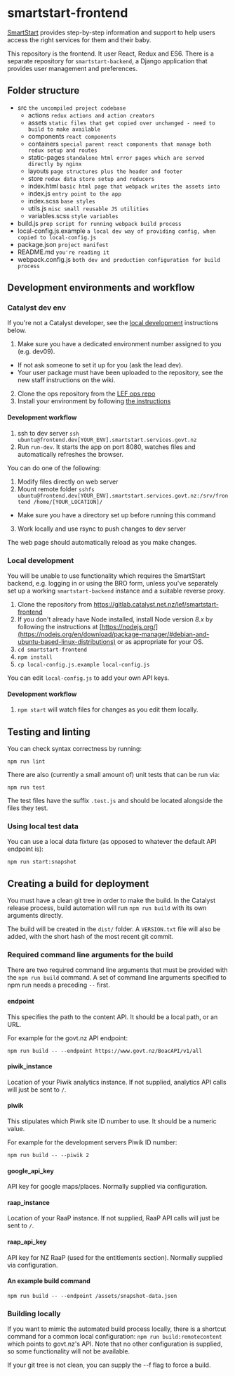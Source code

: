 # smartstart-frontend

[SmartStart](https://smartstart.services.govt.nz) provides step-by-step
information and support to help users access the right services for them and
their baby.

This repository is the frontend. It user React, Redux and ES6. There is a
separate repository for `smartstart-backend`, a Django application that provides
user management and preferences.

## Folder structure

- src `the uncompiled project codebase`
  - actions `redux actions and action creators`
  - assets `static files that get copied over unchanged - need to build to make available`
  - components `react components`
  - containers `special parent react components that manage both redux setup and routes`
  - static-pages `standalone html error pages which are served directly by nginx`
  - layouts `page structures plus the header and footer`
  - store `redux data store setup and reducers`
  - index.html `basic html page that webpack writes the assets into`
  - index.js `entry point to the app`
  - index.scss `base styles`
  - utils.js `misc small reusable JS utilities`
  - variables.scss `style variables`
- build.js `prep script for running webpack build process`
- local-config.js.example `a local dev way of providing config, when copied to local-config.js`
- package.json `project manifest`
- README.md `you're reading it`
- webpack.config.js `both dev and production configuration for build process`

## Development environments and workflow

### Catalyst dev env

If you're not a Catalyst developer, see the [local
development](#local-development) instructions below.

1. Make sure you have a dedicated environment number assigned to you (e.g. dev09).
- If not ask someone to set it up for you (ask the lead dev).
- Your user package must have been uploaded to the repository, see the new staff instructions on the wiki.
2. Clone the ops repository from the [LEF ops
repo](https://gitlab.catalyst.net.nz/lef/ops)
3. Install your environment by following [the instructions](https://gitlab.catalyst.net.nz/lef/ops#setup-an-environment)

#### Development workflow

1. ssh to dev server `ssh ubuntu@frontend.dev[YOUR_ENV].smartstart.services.govt.nz`
2. Run `run-dev`. It starts the app on port 8080, watches files and automatically refreshes the browser.

You can do one of the following:
1. Modify files directly on web server
2. Mount remote folder `sshfs ubuntu@frontend.dev[YOUR_ENV].smartstart.services.govt.nz:/srv/frontend /home/[YOUR_LOCATION]/`
- Make sure you have a directory set up before running this command
3. Work locally and use rsync to push changes to dev server

The web page should automatically reload as you make changes.

### Local development

You will be unable to use functionality which requires the SmartStart backend,
e.g. logging in or using the BRO form, unless you've separately set up a working
`smartstart-backend` instance and a suitable reverse proxy.

1. Clone the repository from https://gitlab.catalyst.net.nz/lef/smartstart-frontend
2. If you don't already have Node installed, install Node version *8.x* by following the instructions at [https://nodejs.org/](https://nodejs.org/en/download/package-manager/#debian-and-ubuntu-based-linux-distributions) or as appropriate for your OS.
3. `cd smartstart-frontend`
4. `npm install`
5. `cp local-config.js.example local-config.js`

You can edit `local-config.js` to add your own API keys.

#### Development workflow

1. `npm start` will watch files for changes as you edit them locally.

## Testing and linting

You can check syntax correctness by running:

`npm run lint`

There are also (currently a small amount of) unit tests that can be run via:

`npm run test`

The test files have the suffix `.test.js` and should be located alongside the
files they test.

### Using local test data

You can use a local data fixture (as opposed to whatever the default API endpoint
is):

`npm run start:snapshot`

## Creating a build for deployment

You must have a clean git tree in order to make the build. In the Catalyst
release process, build automation will run `npm run build` with its own
arguments directly.

The build will be created in the `dist/` folder. A `VERSION.txt` file will also
be added, with the short hash of the most recent git commit.

### Required command line arguments for the build

There are two required command line arguments that must be provided with the
`npm run build` command. A set of command line arguments specified to npm run
needs a preceding ` -- ` first.

#### endpoint

This specifies the path to the content API. It should be a local path, or an
URL.

For example for the govt.nz API endpoint:

`npm run build -- --endpoint https://www.govt.nz/BoacAPI/v1/all`

#### piwik_instance

Location of your Piwik analytics instance. If not supplied, analytics API calls
will just be sent to `/`.

#### piwik

This stipulates which Piwik site ID number to use. It should be a numeric value.

For example for the development servers Piwik ID number:

`npm run build -- --piwik 2`

#### google_api_key

API key for google maps/places. Normally supplied via configuration.

#### raap_instance

Location of your RaaP instance. If not supplied, RaaP API calls
will just be sent to `/`.

#### raap_api_key

API key for NZ RaaP (used for the entitlements section). Normally supplied via
configuration.

#### An example build command

`npm run build -- --endpoint /assets/snapshot-data.json`

### Building locally

If you want to mimic the automated build process locally, there is a shortcut
command for a common local configuration: `npm run build:remotecontent` which
points to govt.nz's API. Note that no other configuration is
supplied, so some functionality will not be available.

If your git tree is not clean, you can supply the --f flag to force a build.

